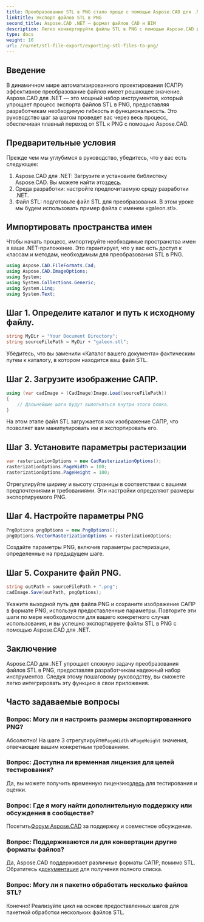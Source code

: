 ```yaml
---
title: Преобразование STL в PNG стало проще с помощью Aspose.CAD для .NET
linktitle: Экспорт файлов STL в PNG
second_title: Aspose.CAD .NET — формат файлов CAD и BIM
description: Легко конвертируйте файлы STL в PNG с помощью Aspose.CAD для .NET. Следуйте нашему пошаговому руководству для бесшовной интеграции. Скачать сейчас!
type: docs
weight: 10
url: /ru/net/stl-file-export/exporting-stl-files-to-png/
---
```

## Введение
В динамичном мире автоматизированного проектирования (САПР) эффективное преобразование файлов имеет решающее значение. Aspose.CAD для .NET — это мощный набор инструментов, который упрощает процесс экспорта файлов STL в PNG, предоставляя разработчикам необходимую гибкость и функциональность. Это руководство шаг за шагом проведет вас через весь процесс, обеспечивая плавный переход от STL к PNG с помощью Aspose.CAD.
## Предварительные условия
Прежде чем мы углубимся в руководство, убедитесь, что у вас есть следующее:
1.  Aspose.CAD для .NET: Загрузите и установите библиотеку Aspose.CAD. Вы можете найти это[здесь](https://releases.aspose.com/cad/net/).
2. Среда разработки: настройте предпочитаемую среду разработки .NET.
3. Файл STL: подготовьте файл STL для преобразования. В этом уроке мы будем использовать пример файла с именем «galeon.stl».
## Импортировать пространства имен
Чтобы начать процесс, импортируйте необходимые пространства имен в ваше .NET-приложение. Это гарантирует, что у вас есть доступ к классам и методам, необходимым для преобразования STL в PNG.
```csharp
using Aspose.CAD.FileFormats.Cad;
using Aspose.CAD.ImageOptions;
using System;
using System.Collections.Generic;
using System.Linq;
using System.Text;
```
## Шаг 1. Определите каталог и путь к исходному файлу.
```csharp
string MyDir = "Your Document Directory";
string sourceFilePath = MyDir + "galeon.stl";
```
Убедитесь, что вы заменили «Каталог вашего документа» фактическим путем к каталогу, в котором находится ваш файл STL.
## Шаг 2. Загрузите изображение САПР.
```csharp
using (var cadImage = (CadImage)Image.Load(sourceFilePath))
{
    // Дальнейшие шаги будут выполняться внутри этого блока.
}
```
На этом этапе файл STL загружается как изображение САПР, что позволяет вам манипулировать им и экспортировать его.
## Шаг 3. Установите параметры растеризации
```csharp
var rasterizationOptions = new CadRasterizationOptions();
rasterizationOptions.PageWidth = 100;
rasterizationOptions.PageHeight = 100;
```
Отрегулируйте ширину и высоту страницы в соответствии с вашими предпочтениями и требованиями. Эти настройки определяют размеры экспортируемого PNG.
## Шаг 4. Настройте параметры PNG
```csharp
PngOptions pngOptions = new PngOptions();
pngOptions.VectorRasterizationOptions = rasterizationOptions;
```
Создайте параметры PNG, включив параметры растеризации, определенные на предыдущем шаге.
## Шаг 5. Сохраните файл PNG.
```csharp
string outPath = sourceFilePath + ".png";
cadImage.Save(outPath, pngOptions);
```
Укажите выходной путь для файла PNG и сохраните изображение САПР в формате PNG, используя предоставленные параметры.
Повторите эти шаги по мере необходимости для вашего конкретного случая использования, и вы успешно экспортируете файлы STL в PNG с помощью Aspose.CAD для .NET.
## Заключение
Aspose.CAD для .NET упрощает сложную задачу преобразования файлов STL в PNG, предоставляя разработчикам надежный набор инструментов. Следуя этому пошаговому руководству, вы сможете легко интегрировать эту функцию в свои приложения.
## Часто задаваемые вопросы
### Вопрос: Могу ли я настроить размеры экспортированного PNG?
 Абсолютно! На шаге 3 отрегулируйте`PageWidth` и`PageHeight` значения, отвечающие вашим конкретным требованиям.
### Вопрос: Доступна ли временная лицензия для целей тестирования?
 Да, вы можете получить временную лицензию[здесь](https://purchase.aspose.com/temporary-license/) для тестирования и оценки.
### Вопрос: Где я могу найти дополнительную поддержку или обсуждения в сообществе?
 Посетить[Форум Aspose.CAD](https://forum.aspose.com/c/cad/19) за поддержку и совместное обсуждение.
### Вопрос: Поддерживаются ли для конвертации другие форматы файлов?
 Да, Aspose.CAD поддерживает различные форматы САПР, помимо STL. Обратитесь к[документация](https://reference.aspose.com/cad/net/) для получения полного списка.
### Вопрос: Могу ли я пакетно обработать несколько файлов STL?
Конечно! Реализуйте цикл на основе предоставленных шагов для пакетной обработки нескольких файлов STL.